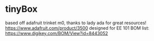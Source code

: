 # tinyBox
based off adafruit trinket m0, thanks to lady ada for great resources! 
https://www.adafruit.com/product/3500
designed for EE 101
BOM list: https://www.digikey.com/BOM/View?id=8443052
